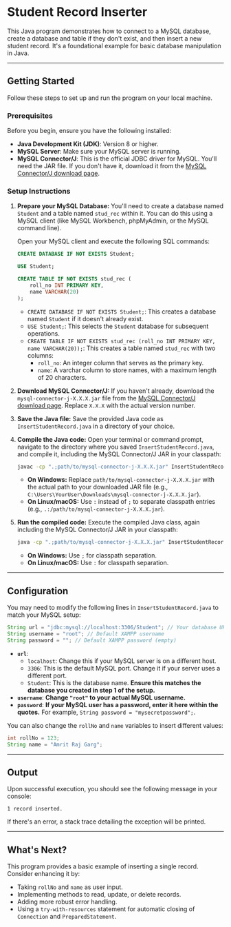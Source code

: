 # Student Record Inserter

This Java program demonstrates how to connect to a MySQL database, create a database and table if they don't exist, and then insert a new student record. It's a foundational example for basic database manipulation in Java.

---

## Getting Started

Follow these steps to set up and run the program on your local machine.

### Prerequisites

Before you begin, ensure you have the following installed:

* **Java Development Kit (JDK)**: Version 8 or higher.
* **MySQL Server**: Make sure your MySQL server is running.
* **MySQL Connector/J**: This is the official JDBC driver for MySQL. You'll need the JAR file. If you don't have it, download it from the [MySQL Connector/J download page](https://dev.mysql.com/downloads/connector/j/).

### Setup Instructions

1.  **Prepare your MySQL Database:**
    You'll need to create a database named `Student` and a table named `stud_rec` within it. You can do this using a MySQL client (like MySQL Workbench, phpMyAdmin, or the MySQL command line).

    Open your MySQL client and execute the following SQL commands:

    ```sql
    CREATE DATABASE IF NOT EXISTS Student;

    USE Student;

    CREATE TABLE IF NOT EXISTS stud_rec (
        roll_no INT PRIMARY KEY,
        name VARCHAR(20)
    );
    ```

    * `CREATE DATABASE IF NOT EXISTS Student;`: This creates a database named `Student` if it doesn't already exist.
    * `USE Student;`: This selects the `Student` database for subsequent operations.
    * `CREATE TABLE IF NOT EXISTS stud_rec (roll_no INT PRIMARY KEY, name VARCHAR(20));`: This creates a table named `stud_rec` with two columns:
        * `roll_no`: An integer column that serves as the primary key.
        * `name`: A varchar column to store names, with a maximum length of 20 characters.

2.  **Download MySQL Connector/J:**
    If you haven't already, download the `mysql-connector-j-X.X.X.jar` file from the [MySQL Connector/J download page](https://dev.mysql.com/downloads/connector/j/). Replace `X.X.X` with the actual version number.

3.  **Save the Java file:**
    Save the provided Java code as `InsertStudentRecord.java` in a directory of your choice.

4.  **Compile the Java code:**
    Open your terminal or command prompt, navigate to the directory where you saved `InsertStudentRecord.java`, and compile it, including the MySQL Connector/J JAR in your classpath:

    ```bash
    javac -cp ".;path/to/mysql-connector-j-X.X.X.jar" InsertStudentRecord.java
    ```

    * **On Windows:** Replace `path/to/mysql-connector-j-X.X.X.jar` with the actual path to your downloaded JAR file (e.g., `C:\Users\YourUser\Downloads\mysql-connector-j-X.X.X.jar`).
    * **On Linux/macOS:** Use `:` instead of `;` to separate classpath entries (e.g., `.:/path/to/mysql-connector-j-X.X.X.jar`).

5.  **Run the compiled code:**
    Execute the compiled Java class, again including the MySQL Connector/J JAR in your classpath:

    ```bash
    java -cp ".;path/to/mysql-connector-j-X.X.X.jar" InsertStudentRecord
    ```

    * **On Windows:** Use `;` for classpath separation.
    * **On Linux/macOS:** Use `:` for classpath separation.

---

## Configuration

You may need to modify the following lines in `InsertStudentRecord.java` to match your MySQL setup:

```java
String url = "jdbc:mysql://localhost:3306/Student"; // Your database URL
String username = "root"; // Default XAMPP username
String password = ""; // Default XAMPP password (empty)
```

* **`url`**:
    * `localhost`: Change this if your MySQL server is on a different host.
    * `3306`: This is the default MySQL port. Change it if your server uses a different port.
    * `Student`: This is the database name. **Ensure this matches the database you created in step 1 of the setup.**
* **`username`**: **Change `"root"` to your actual MySQL username.**
* **`password`**: **If your MySQL user has a password, enter it here within the quotes.** For example, `String password = "mysecretpassword";`.

You can also change the `rollNo` and `name` variables to insert different values:

```java
int rollNo = 123;
String name = "Amrit Raj Garg";
```

---

## Output

Upon successful execution, you should see the following message in your console:

```
1 record inserted.
```

If there's an error, a stack trace detailing the exception will be printed.

---

## What's Next?

This program provides a basic example of inserting a single record. Consider enhancing it by:

* Taking `rollNo` and `name` as user input.
* Implementing methods to read, update, or delete records.
* Adding more robust error handling.
* Using a `try-with-resources` statement for automatic closing of `Connection` and `PreparedStatement`.
